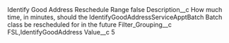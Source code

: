 <?xml version="1.0" encoding="UTF-8"?>
<CustomMetadata xmlns="http://soap.sforce.com/2006/04/metadata" xmlns:xsi="http://www.w3.org/2001/XMLSchema-instance" xmlns:xsd="http://www.w3.org/2001/XMLSchema">
    <label>Identify Good Address Reschedule Range</label>
    <protected>false</protected>
    <values>
        <field>Description__c</field>
        <value xsi:type="xsd:string">How much time, in minutes, should the IdentifyGoodAddressServiceApptBatch Batch class be rescheduled for in the future</value>
    </values>
    <values>
        <field>Filter_Grouping__c</field>
        <value xsi:type="xsd:string">FSL,IdentifyGoodAddress</value>
    </values>
    <values>
        <field>Value__c</field>
        <value xsi:type="xsd:string">5</value>
    </values>
</CustomMetadata>

